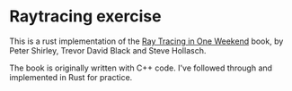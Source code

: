 # Raytracing exercise

This is a rust implementation of the [Ray Tracing in One Weekend](https://raytracing.github.io/books/RayTracingInOneWeekend.html) book, by Peter Shirley, Trevor David Black and Steve Hollasch.

The book is originally written with C++ code. I've followed through and implemented in Rust for practice.
